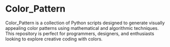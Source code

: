 # Color_Pattern
Color_Pattern is a collection of Python scripts designed to generate visually appealing color patterns using mathematical and algorithmic techniques. This repository is perfect for programmers, designers, and enthusiasts looking to explore creative coding with colors.

